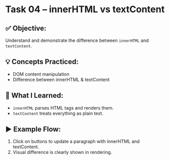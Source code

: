 # Task 04 – innerHTML vs textContent

## ✅ Objective:
Understand and demonstrate the difference between `innerHTML` and `textContent`.

## 💡 Concepts Practiced:
- DOM content manipulation
- Difference between innerHTML & textContent

## 📘 What I Learned:
- `innerHTML` parses HTML tags and renders them.
- `textContent` treats everything as plain text.

## ▶️ Example Flow:
1. Click on buttons to update a paragraph with innerHTML and textContent.
2. Visual difference is clearly shown in rendering.
